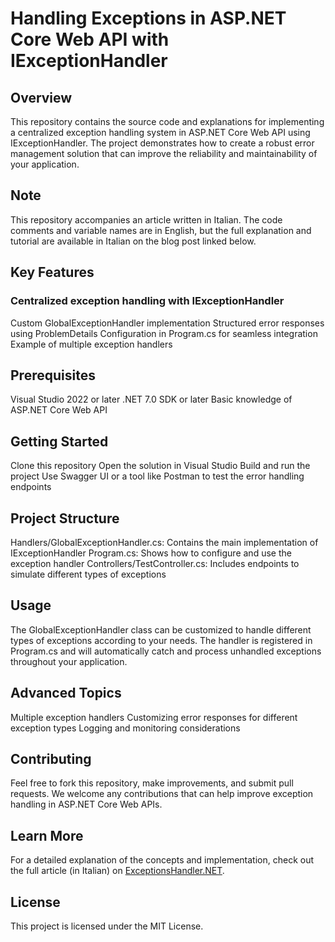 # Handling Exceptions in ASP.NET Core Web API with IExceptionHandler

## Overview
This repository contains the source code and explanations for implementing a centralized exception handling system in ASP.NET Core Web API using IExceptionHandler. The project demonstrates how to create a robust error management solution that can improve the reliability and maintainability of your application.

## Note

This repository accompanies an article written in Italian. The code comments and variable names are in English, but the full explanation and tutorial are available in Italian on the blog post linked below.

## Key Features

### Centralized exception handling with IExceptionHandler
Custom GlobalExceptionHandler implementation
Structured error responses using ProblemDetails
Configuration in Program.cs for seamless integration
Example of multiple exception handlers

## Prerequisites

Visual Studio 2022 or later
.NET 7.0 SDK or later
Basic knowledge of ASP.NET Core Web API

## Getting Started

Clone this repository
Open the solution in Visual Studio
Build and run the project
Use Swagger UI or a tool like Postman to test the error handling endpoints

## Project Structure

Handlers/GlobalExceptionHandler.cs: Contains the main implementation of IExceptionHandler
Program.cs: Shows how to configure and use the exception handler
Controllers/TestController.cs: Includes endpoints to simulate different types of exceptions

## Usage
The GlobalExceptionHandler class can be customized to handle different types of exceptions according to your needs. The handler is registered in Program.cs and will automatically catch and process unhandled exceptions throughout your application.

## Advanced Topics

Multiple exception handlers
Customizing error responses for different exception types
Logging and monitoring considerations

## Contributing
Feel free to fork this repository, make improvements, and submit pull requests. We welcome any contributions that can help improve exception handling in ASP.NET Core Web APIs.

## Learn More
For a detailed explanation of the concepts and implementation, check out the full article (in Italian) on [ExceptionsHandler.NET](https://cosminirimescu.com/gestione-errori-in-net-core-con-iexceptionhandler/).

## License
This project is licensed under the MIT License.